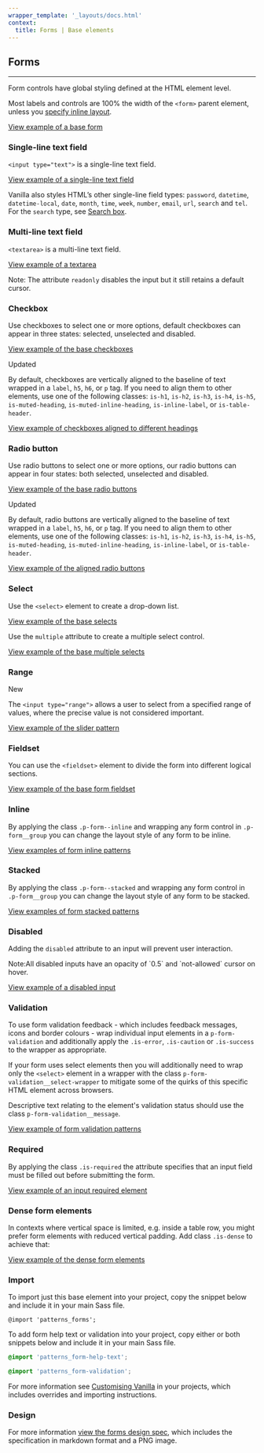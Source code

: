 ```yaml
---
wrapper_template: '_layouts/docs.html'
context:
  title: Forms | Base elements
---
```


## Forms

<hr>

Form controls have global styling defined at the HTML element level.

Most labels and controls are 100% the width of the `<form>` parent element, unless you [specify inline layout](#inline).

<div class="embedded-example"><a href="/docs/examples/base/forms/form/" class="js-example">
View example of a base form
</a></div>

### Single-line text field

`<input type="text">` is a single-line text field.

<div class="embedded-example"><a href="/docs/examples/base/forms/input/" class="js-example">
View example of a single-line text field
</a></div>

Vanilla also styles HTML’s other single-line field types: `password`, `datetime`, `datetime-local`, `date`, `month`, `time`, `week`, `number`, `email`, `url`, `search` and `tel`. For the `search` type, see <a href="../patterns/search-box">Search box</a>.

### Multi-line text field

`<textarea>` is a multi-line text field.

<div class="embedded-example"><a href="/docs/examples/base/forms/textarea/" class="js-example">
View example of a textarea
</a></div>

Note: The attribute `readonly` disables the input but it still retains a default cursor.

### Checkbox

Use checkboxes to select one or more options, default checkboxes can appear in three states: selected, unselected and disabled.

<div class="embedded-example"><a href="/docs/examples/base/forms/checkboxes/" class="js-example">
View example of the base checkboxes
</a></div>

<span class="p-label--updated">Updated</span>

By default, checkboxes are vertically aligned to the baseline of text wrapped in a `label`, `h5`, `h6`, or `p` tag. If you need to align them to other elements, use one of the following classes:
`is-h1`, `is-h2`, `is-h3`, `is-h4`, `is-h5`, `is-muted-heading`, `is-muted-inline-heading`, `is-inline-label`, or `is-table-header`.

<div class="embedded-example"><a href="/docs/examples/base/forms/aligned-checkboxes/" class="js-example">
View example of checkboxes aligned to different headings
</a></div>

### Radio button

Use radio buttons to select one or more options, our radio buttons can appear in four states: both selected, unselected and disabled.

<div class="embedded-example"><a href="/docs/examples/base/forms/radio-buttons/" class="js-example">
View example of the base radio buttons
</a></div>

<span class="p-label--updated">Updated</span>

By default, radio buttons are vertically aligned to the baseline of text wrapped in a `label`, `h5`, `h6`, or `p` tag. If you need to align them to other elements, use one of the following classes:
`is-h1`, `is-h2`, `is-h3`, `is-h4`, `is-h5`, `is-muted-heading`, `is-muted-inline-heading`, `is-inline-label`, or `is-table-header`.

<div class="embedded-example"><a href="/docs/examples/base/forms/aligned-radio/" class="js-example">
View example of the aligned radio buttons
</a></div>

### Select

Use the `<select>` element to create a drop-down list.

<div class="embedded-example"><a href="/docs/examples/base/forms/selects/" class="js-example">
View example of the base selects
</a></div>

Use the `multiple` attribute to create a multiple select control.

<div class="embedded-example"><a href="/docs/examples/base/forms/select-multiple/" class="js-example">
View example of the base multiple selects
</a></div>

### Range

<span class="p-label--new">New</span>

The `<input type="range">` allows a user to select from a specified range of values, where the precise value is not considered important.

<div class="embedded-example"><a href="/docs/examples/base/forms/range/" class="js-example">
View example of the slider pattern
</a></div>

### Fieldset

You can use the `<fieldset>` element to divide the form into different logical sections.

<div class="embedded-example"><a href="/docs/examples/base/forms/fieldset/" class="js-example">
View example of the base form fieldset
</a></div>

### Inline

By applying the class `.p-form--inline` and wrapping any form control in `.p-form__group` you can change the layout style of any form to be inline.

<div class="embedded-example"><a href="/docs/examples/patterns/forms/form-inline/" class="js-example">
View examples of form inline patterns
</a></div>

### Stacked

By applying the class `.p-form--stacked` and wrapping any form control in `.p-form__group` you can change the layout style of any form to be stacked.

<div class="embedded-example"><a href="/docs/examples/patterns/forms/form-stacked/" class="js-example">
View examples of form stacked patterns
</a></div>

### Disabled

Adding the `disabled` attribute to an input will prevent user interaction.

<div class="p-notification--information">
  <p class="p-notification__response">
    <span class="p-notification__status">Note:</span>All disabled inputs have an opacity of `0.5` and `not-allowed` cursor on hover.
  </p>
</div>

<div class="embedded-example"><a href="/docs/examples/base/forms/disabled-input/" class="js-example">
View example of a disabled input
</a></div>

### Validation

To use form validation feedback - which includes feedback messages, icons and border colours - wrap individual input elements in a `p-form-validation` and additionally apply the `.is-error`, `.is-caution` or `.is-success` to the wrapper as appropriate.

If your form uses select elements then you will additionally need to wrap only the `<select>` element in a wrapper with the class `p-form-validation__select-wrapper` to mitigate some of the quirks of this specific HTML element across browsers.

Descriptive text relating to the element's validation status should use the class `p-form-validation__message`.

<div class="embedded-example"><a href="/docs/examples/patterns/forms/form-validation/" class="js-example">
View example of form validation patterns
</a></div>

### Required

By applying the class `.is-required` the attribute specifies that an input field must be filled out before submitting the form.

<div class="embedded-example"><a href="/docs/examples/patterns/forms/forms-required/" class="js-example">
View example of an input required element
</a></div>

### Dense form elements

In contexts where vertical space is limited, e.g. inside a table row, you might prefer form elements with reduced vertical padding. Add class `.is-dense` to achieve that:

<div class="embedded-example"><a href="/docs/examples/patterns/forms/dense/" class="js-example">
View example of the dense form elements
</a></div>

### Import

To import just this base element into your project, copy the snippet below and include it in your main Sass file.

<pre><code>@import 'patterns_forms';</code></pre>

To add form help text or validation into your project, copy either or both snippets below and include it in your main Sass file.

```scss
@import 'patterns_form-help-text';
```

```scss
@import 'patterns_form-validation';
```

For more information see [Customising Vanilla](/docs/customising-vanilla/) in your projects, which includes overrides and importing instructions.

### Design

For more information [view the forms design spec](https://github.com/ubuntudesign/vanilla-design/tree/master/Forms), which includes the specification in markdown format and a PNG image.
